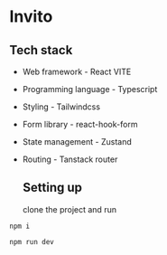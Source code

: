 # Invito

## Tech stack

* Web framework - React VITE
* Programming language - Typescript
* Styling - Tailwindcss
* Form library - react-hook-form
* State management - Zustand
* Routing - Tanstack router


  ## Setting up
  clone the project and run
 ```
npm i
```
```
npm run dev
```
